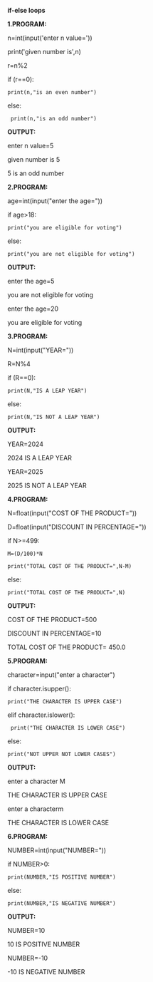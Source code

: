 **if-else loops**

**1.PROGRAM:**

n=int(input('enter n value='))

print('given number is',n)

r=n%2

if (r==0):

    print(n,"is an even number")

else:

     print(n,"is an odd number")
    
**OUTPUT:**

enter n value=5

given number is 5

5 is an odd number

**2.PROGRAM:**

age=int(input("enter the age="))

if age>18:

    print("you are eligible for voting")

else:

    print("you are not eligible for voting")

**OUTPUT:**

enter the age=5

you are not eligible for voting

enter the age=20

you are eligible for voting

**3.PROGRAM:**

N=int(input("YEAR="))

R=N%4

if (R==0):

    print(N,"IS A LEAP YEAR")

else:

    print(N,"IS NOT A LEAP YEAR")

**OUTPUT:**

YEAR=2024

2024 IS A LEAP YEAR

YEAR=2025

2025 IS NOT A LEAP YEAR


**4.PROGRAM:**

N=float(input("COST OF THE PRODUCT="))

D=float(input("DISCOUNT IN PERCENTAGE="))

if N>=499:

    M=(D/100)*N

    print("TOTAL COST OF THE PRODUCT=",N-M)

else:

    print("TOTAL COST OF THE PRODUCT=",N)

**OUTPUT:**

COST OF THE PRODUCT=500

DISCOUNT IN PERCENTAGE=10

TOTAL COST OF THE PRODUCT= 450.0


**5.PROGRAM:**

character=input("enter a character")

if character.isupper():

    print("THE CHARACTER IS UPPER CASE")

elif character.islower():

     print("THE CHARACTER IS LOWER CASE")

else:

    print("NOT UPPER NOT LOWER CASES")

**OUTPUT:**

enter a character M

THE CHARACTER IS UPPER CASE


enter a characterm

THE CHARACTER IS LOWER CASE


**6.PROGRAM:**

NUMBER=int(input("NUMBER="))

if NUMBER>0:

    print(NUMBER,"IS POSITIVE NUMBER")

else:

    print(NUMBER,"IS NEGATIVE NUMBER")


**OUTPUT:**

NUMBER=10

10 IS POSITIVE NUMBER

NUMBER=-10

-10 IS NEGATIVE NUMBER

 